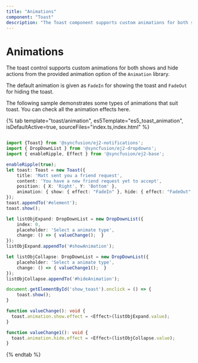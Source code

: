 ```yaml
---
title: "Animations"
component: "Toast"
description: "The Toast component supports custom animations for both show and hide actions by providing an animation option."
---
```


# Animations

The toast control supports custom animations for both shows and hide actions from the provided animation option of the `Animation` library.

The default animation is given as `FadeIn` for showing the toast and `FadeOut` for hiding the toast.

The following sample demonstrates some types of animations that suit toast. You can check all the animation effects here.

{% tab template="toast/animation", es5Template="es5_toast_animation", isDefaultActive=true, sourceFiles="index.ts,index.html"  %}

```typescript

import {Toast} from '@syncfusion/ej2-notifications';
import { DropDownList } from '@syncfusion/ej2-dropdowns';
import { enableRipple, Effect } from '@syncfusion/ej2-base';

enableRipple(true);
let toast: Toast = new Toast({
    title: 'Matt sent you a friend request',
    content: 'You have a new friend request yet to accept',
    position: { X: 'Right', Y: 'Bottom' },
    animation: { show: { effect: "FadeIn" }, hide: { effect: "FadeOut" } },
});
toast.appendTo('#element');
toast.show();

let listObjExpand: DropDownList = new DropDownList({
    index: 0,
    placeholder: 'Select a animate type',
    change: () => { valueChange();  }
});
listObjExpand.appendTo('#showAnimation');

let listObjCollapse: DropDownList = new DropDownList({
    placeholder: 'Select a animate type',
    change: () => { valueChange1();  }
});
listObjCollapse.appendTo('#hideAnimation');

document.getElementById('show_toast').onclick = () => {
    toast.show();
}

function valueChange(): void {
  toast.animation.show.effect = <Effect>(listObjExpand.value);
}

function valueChange1(): void {
  toast.animation.hide.effect = <Effect>(listObjCollapse.value);
}

```

{% endtab %}